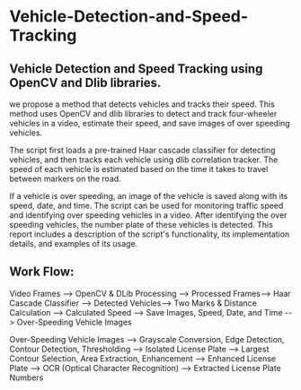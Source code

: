 # Vehicle-Detection-and-Speed-Tracking
<h2>Vehicle Detection and Speed Tracking using OpenCV and Dlib libraries.</h2>
<p>we propose a method that detects vehicles and tracks their speed. This method uses OpenCV and dlib libraries to detect and track four-wheeler vehicles in a video, estimate their speed, and save images of over speeding vehicles.</p>
<p>The script first loads a pre-trained Haar cascade classifier for detecting vehicles, and then tracks each vehicle using dlib correlation tracker. The speed of each vehicle is estimated based on the time it takes to travel between markers on the road.</p>
<p>If a vehicle is over speeding, an image of the vehicle is saved along with its speed, date, and time. The script can be used for monitoring traffic speed and identifying over speeding vehicles in a video.
After identifying the over speeding vehicles, the number plate of these vehicles is detected. This report includes a description of the script's functionality, its implementation details, and examples of its usage.</p>

<h2>Work Flow:</h2>

Video Frames --> OpenCV & DLib Processing --> Processed Frames--> 
Haar Cascade Classifier --> Detected Vehicles--> Two Marks & Distance Calculation 
--> Calculated Speed --> Save Images, Speed, Date, and Time --> Over-Speeding Vehicle Images

Over-Speeding Vehicle Images --> Grayscale Conversion, Edge Detection, Contour Detection, Thresholding --> Isolated License Plate
 --> Largest Contour Selection, Area Extraction, Enhancement --> Enhanced License Plate
--> OCR (Optical Character Recognition) --> Extracted License Plate Numbers


